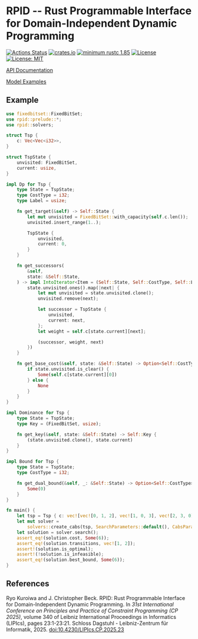 # RPID -- Rust Programmable Interface for Domain-Independent Dynamic Programming

[![Actions Status](https://img.shields.io/github/actions/workflow/status/domain-independent-dp/rpid/test.yaml?branch=main&logo=github&style=flat-square)](https://github.com/domain-independent-dp/rpid/actions)
[![crates.io](https://img.shields.io/crates/v/rpid)](https://crates.io/crates/rpid)
[![minimum rustc 1.85](https://img.shields.io/badge/rustc-1.76+-blue.svg)](https://rust-lang.github.io/rfcs/2495-min-rust-version.html)
[![License](https://img.shields.io/badge/License-Apache%202.0-blue.svg)](https://opensource.org/licenses/Apache-2.0)
[![License: MIT](https://img.shields.io/badge/License-MIT-yellow.svg)](https://opensource.org/licenses/MIT)

[API Documentation](https://docs.rs/rpid)

[Model Examples](https://github.com/Kurorororo/didp-rust-models)

## Example

```rust
use fixedbitset::FixedBitSet;
use rpid::prelude::*;
use rpid::solvers;

struct Tsp {
    c: Vec<Vec<i32>>,
}

struct TspState {
    unvisited: FixedBitSet,
    current: usize,
}

impl Dp for Tsp {
    type State = TspState;
    type CostType = i32;
    type Label = usize;

    fn get_target(&self) -> Self::State {
        let mut unvisited = FixedBitSet::with_capacity(self.c.len());
        unvisited.insert_range(1..);

        TspState {
            unvisited,
            current: 0,
        }
    }

    fn get_successors(
        &self,
        state: &Self::State,
    ) -> impl IntoIterator<Item = (Self::State, Self::CostType, Self::Label)> {
        state.unvisited.ones().map(|next| {
            let mut unvisited = state.unvisited.clone();
            unvisited.remove(next);

            let successor = TspState {
                unvisited,
                current: next,
            };
            let weight = self.c[state.current][next];

            (successor, weight, next)
        })
    }

    fn get_base_cost(&self, state: &Self::State) -> Option<Self::CostType> {
        if state.unvisited.is_clear() {
            Some(self.c[state.current][0])
        } else {
            None
        }
    }
}

impl Dominance for Tsp {
    type State = TspState;
    type Key = (FixedBitSet, usize);

    fn get_key(&self, state: &Self::State) -> Self::Key {
        (state.unvisited.clone(), state.current)
    }
}

impl Bound for Tsp {
    type State = TspState;
    type CostType = i32;

    fn get_dual_bound(&self, _: &Self::State) -> Option<Self::CostType> {
        Some(0)
    }
}

fn main() {
    let tsp = Tsp { c: vec![vec![0, 1, 2], vec![1, 0, 3], vec![2, 3, 0]] };
    let mut solver =
        solvers::create_cabs(tsp, SearchParameters::default(), CabsParameters::default());
    let solution = solver.search();
    assert_eq!(solution.cost, Some(6));
    assert_eq!(solution.transitions, vec![1, 2]);
    assert!(solution.is_optimal);
    assert!(!solution.is_infeasible);
    assert_eq!(solution.best_bound, Some(6));
}
```

## References

Ryo Kuroiwa and J. Christopher Beck. RPID: Rust Programmable Interface for Domain-Independent Dynamic Programming. In *31st International Conference on Principles and Practice of Constraint Programming (CP 2025)*, volume 340 of Leibniz International Proceedings in Informatics (LIPIcs), pages 23:1-23:21. Schloss Dagstuhl - Leibniz-Zentrum für Informatik, 2025. [doi:10.4230/LIPIcs.CP.2025.23](https://doi.org/10.4230/LIPIcs.CP.2025.23)

